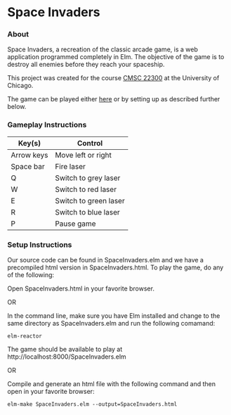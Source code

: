 # Space Invaders

### About

Space Invaders, a recreation of the classic arcade game, is a web application programmed completely in Elm. The objective of the game is to destroy all enemies before they reach your spaceship.

This project was created for the course [CMSC 22300](https://www.classes.cs.uchicago.edu/archive/2015/winter/22300-1/Home.html) at the University of Chicago.

The game can be played either [here](http://dyxh.github.io/spaceinvaders/) or by setting up as described further below.

### Gameplay Instructions

|Key(s)|Control|
|---|---|
|Arrow keys|Move left or right|
|Space bar|Fire laser|
|Q|Switch to grey laser|
|W|Switch to red laser|
|E|Switch to green laser|
|R|Switch to blue laser|
|P|Pause game|

### Setup Instructions

Our source code can be found in SpaceInvaders.elm and we have a 
precompiled html version in SpaceInvaders.html. To play the game, do any of the following:

Open SpaceInvaders.html in your favorite browser.

OR

In the command line, make sure you have Elm installed and change to the
same directory as SpaceInvaders.elm and run the following comamand:

    elm-reactor

The game should be available to play at http://localhost:8000/SpaceInvaders.elm

OR

Compile and generate an html file with the following command and then open
in your favorite browser:

    elm-make SpaceInvaders.elm --output=SpaceInvaders.html


